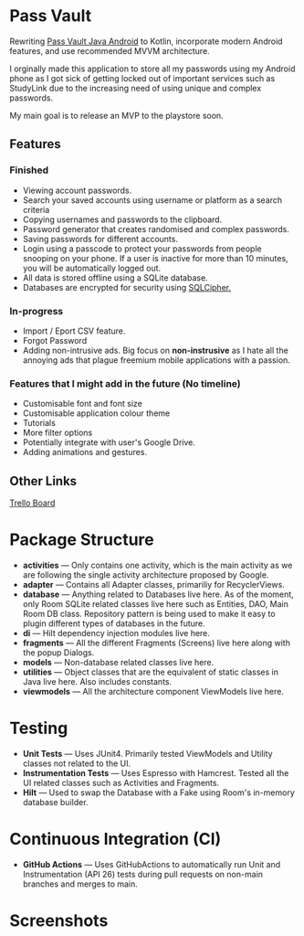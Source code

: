 # Pass Vault
Rewriting [Pass Vault Java Android](https://github.com/justvinny/pass-vault-java-android) to Kotlin, incorporate modern Android features, and use recommended MVVM architecture.

I orginally made this application to store all my passwords using my Android phone as I got sick of getting locked out of important services such as StudyLink due to the increasing need of using unique and complex passwords. 

My main goal is to release an MVP to the playstore soon.

## Features
### Finished
- Viewing account passwords.
- Search your saved accounts using username or platform as a search criteria
- Copying usernames and passwords to the clipboard.
- Password generator that creates randomised and complex passwords.
- Saving passwords for different accounts.
- Login using a passcode to protect your passwords from people snooping on your phone. If a user is inactive for more than 10 minutes, you will be automatically logged out.
- All data is stored offline using a SQLite database.
- Databases are encrypted for security using [SQLCipher.](https://github.com/sqlcipher/android-database-sqlcipher)

### In-progress
- Import / Eport CSV feature.
- Forgot Password
- Adding non-intrusive ads. Big focus on **non-instrusive** as I hate all the annoying ads that plague freemium mobile applications with a passion.

### Features that I might add in the future (No timeline)
- Customisable font and font size
- Customisable application colour theme
- Tutorials
- More filter options
- Potentially integrate with user's Google Drive.
- Adding animations and gestures.

## Other Links
[Trello Board](https://trello.com/b/UGu9TQYG/password-manager-kotlin)

# Package Structure
- **activities** — Only contains one activity, which is the main activity as we are following the single activity architecture proposed by Google.
- **adapter** — Contains all Adapter classes, primariliy for RecyclerViews.
- **database** — Anything related to Databases live here. As of the moment, only Room SQLite related classes live here such as Entities, DAO, Main Room DB class. Repository pattern is being used to make it easy to plugin different types of databases in the future.
- **di** — Hilt dependency injection modules live here.
- **fragments** — All the different Fragments (Screens) live here along with the popup Dialogs.
- **models** — Non-database related classes live here.
- **utilities** — Object classes that are the equivalent of static classes in Java live here. Also includes constants.
- **viewmodels** — All the architecture component ViewModels live here.
  
# Testing
- **Unit Tests** — Uses JUnit4. Primarily tested ViewModels and Utility classes not related to the UI.
- **Instrumentation Tests** — Uses Espresso with Hamcrest. Tested all the UI related classes such as Activities and Fragments.
- **Hilt** — Used to swap the Database with a Fake using Room's in-memory database builder.

# Continuous Integration (CI)
- **GitHub Actions** — Uses GitHubActions to automatically run Unit and Instrumentation (API 26) tests during pull requests on non-main branches and merges to main.

# Screenshots



